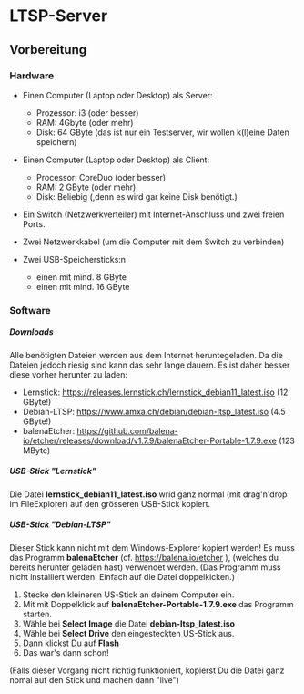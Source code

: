# LTSP-Server

## Vorbereitung

### Hardware

- Einen Computer (Laptop oder Desktop) als Server:
  
  - Prozessor: i3 (oder besser)
  - RAM: 4Gbyte (oder mehr)
  - Disk: 64 GByte (das ist nur ein Testserver, wir wollen k(l)eine Daten speichern)

- Einen Computer (Laptop oder Desktop) als Client: 
  
  - Processor: CoreDuo (oder besser)
  - RAM: 2 GByte (oder mehr)
  - Disk: Beliebig (,denn es wird gar keine Disk benötigt.)

- Ein Switch (Netzwerkverteiler) mit Internet-Anschluss und zwei freien Ports.

- Zwei Netzwerkkabel (um die Computer mit dem Switch zu verbinden)

- Zwei USB-Speichersticks:n 
  
  - einen mit mind. 8 GByte
  - einen mit mind. 16 GByte

### Software

##### Downloads

Alle benötigten Dateien werden aus dem Internet heruntegeladen. Da die Dateien jedoch riesig sind kann das sehr lange dauern. Es ist daher besser diese vorher herunter zu laden:

- Lernstick: https://releases.lernstick.ch/lernstick_debian11_latest.iso   (12 GByte!)
- Debian-LTSP: https://www.amxa.ch/debian/debian-ltsp_latest.iso   (4.5 GByte!)
- balenaEtcher: https://github.com/balena-io/etcher/releases/download/v1.7.9/balenaEtcher-Portable-1.7.9.exe   (123 MByte) 

##### USB-Stick "Lernstick"

Die Datei **lernstick_debian11_latest.iso** wrid ganz normal (mit drag'n'drop im FileExplorer) auf den grösseren USB-Stick kopiert.

##### USB-Stick "Debian-LTSP"

Dieser Stick kann nicht mit dem Windows-Explorer kopiert werden! Es muss das Programm **balenaEtcher** (cf. https://balena.io/etcher ), (welches du bereits herunter geladen hast) verwendet werden. (Das Programm muss nicht installiert werden: Einfach auf die Datei doppelkicken.)

1. Stecke den kleineren US-Stick an deinem Computer ein.
2. Mit mit Doppelklick auf **balenaEtcher-Portable-1.7.9.exe** das Programm starten.
3. Wähle bei **Select Image** die Datei **debian-ltsp_latest.iso**
4. Wähle bei **Select Drive** den eingesteckten US-Stick aus.
5. Dann klickst Du auf **Flash**
6. Das war's dann schon!

(Falls dieser Vorgang nicht richtig funktioniert, kopierst Du die Datei ganz nomal auf den Stick und machen dann "live")

